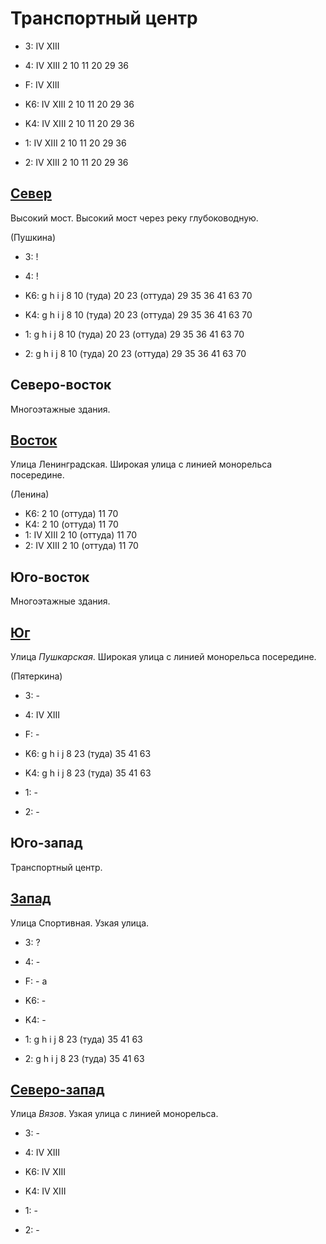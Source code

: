 # Транспортный центр

* 3:    IV  XIII
* 4:    IV  XIII    2   10  11  20  29  36
* F:    IV  XIII

* K6:   IV  XIII
        2   10  11  20  29  36
* K4:   IV  XIII
        2   10  11  20  29  36
* 1:    IV  XIII
        2   10  11  20  29  36
* 2:    IV  XIII
        2   10  11  20  29  36

## [Север](./11540020.md)

Высокий мост.
Высокий мост через реку глубоководную.

(Пушкина)

* 3:    !
* 4:    !

* K6:   g   h   i   j
        8   10 (туда)   20  23 (оттуда) 29  35  36  41  63  70
* K4:   g   h   i   j
        8   10 (туда)   20  23 (оттуда) 29  35  36  41  63  70
* 1:    g   h   i   j
        8   10 (туда)   20  23 (оттуда) 29  35  36  41  63  70
* 2:    g   h   i   j
        8   10 (туда)   20  23 (оттуда) 29  35  36  41  63  70

## Северо-восток

Многоэтажные здания.

## [Восток](./595130.md)

Улица Ленинградская.
Широкая улица с линией монорельса посередине.

(Ленина)

* K6:   2   10 (оттуда) 11  70
* K4:   2   10 (оттуда) 11  70
* 1:    IV  XIII
        2   10 (оттуда) 11  70
* 2:    IV  XIII
        2   10 (оттуда) 11  70

## Юго-восток

Многоэтажные здания.

## [Юг](./11540040.md)

Улица *Пушкарская*.
Широкая улица с линией монорельса посередине.

(Пятеркина)

* 3:    -
* 4:    IV  XIII
* F:    -

* K6:   g   h   i   j
        8   23 (туда)   35  41  63
* K4:   g   h   i   j
        8   23 (туда)   35  41  63
* 1:    -
* 2:    -

## Юго-запад

Транспортный центр.

## [Запад](./11520030.md)

Улица Спортивная.
Узкая улица.

* 3:    ?
* 4:    -
* F:    -
        a

* K6:   -
* K4:   -
* 1:    g   h   i   j
        8   23 (туда)   35  41  63
* 2:    g   h   i   j
        8   23 (туда)   35  41  63

## [Северо-запад](./515120.md)

Улица *Вязов*.
Узкая улица с линией монорельса.

* 3:    -
* 4:    IV  XIII

* K6:   IV  XIII
* K4:   IV  XIII
* 1:    -
* 2:    -
